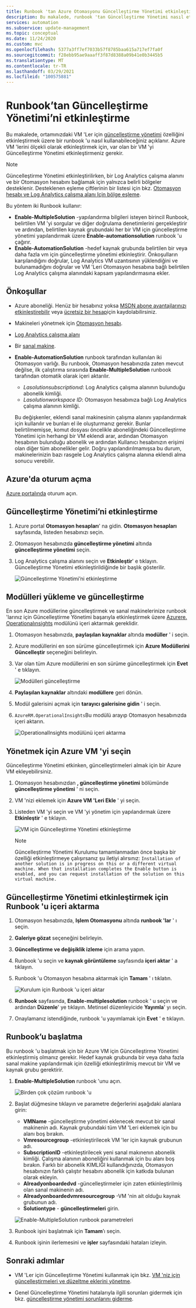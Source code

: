 ```yaml
---
title: Runbook 'tan Azure Otomasyonu Güncelleştirme Yönetimi etkinleştirme
description: Bu makalede, runbook 'tan Güncelleştirme Yönetimi nasıl etkinleştirileceği açıklanır.
services: automation
ms.subservice: update-management
ms.topic: conceptual
ms.date: 11/24/2020
ms.custom: mvc
ms.openlocfilehash: 5377a3ff7ef7033b57f8785baa615a717ef7fa0f
ms.sourcegitcommit: f28ebb95ae9aaaff3f87d8388a09b41e0b3445b5
ms.translationtype: MT
ms.contentlocale: tr-TR
ms.lasthandoff: 03/29/2021
ms.locfileid: "100575881"
---
```

# <a name="enable-update-management-from-a-runbook"></a>Runbook’tan Güncelleştirme Yönetimi’ni etkinleştirme

Bu makalede, ortamınızdaki VM 'Ler için [güncelleştirme yönetimi](overview.md) özelliğini etkinleştirmek üzere bir runbook 'u nasıl kullanabileceğiniz açıklanır. Azure VM 'lerini ölçekli olarak etkinleştirmek için, var olan bir VM 'yi Güncelleştirme Yönetimi etkinleştirmeniz gerekir.

> [!NOTE]
> Güncelleştirme Yönetimi etkinleştirilirken, bir Log Analytics çalışma alanını ve bir Otomasyon hesabını bağlamak için yalnızca belirli bölgeler desteklenir. Desteklenen eşleme çiftlerinin bir listesi için bkz. [Otomasyon hesabı ve Log Analytics çalışma alanı Için bölge eşleme](../how-to/region-mappings.md).

Bu yöntem iki Runbook kullanır:

* **Enable-MultipleSolution** -yapılandırma bilgileri isteyen birincil Runbook, belirtilen VM 'yi sorgular ve diğer doğrulama denetimlerini gerçekleştirir ve ardından, belirtilen kaynak grubundaki her bir VM için güncelleştirme yönetimi yapılandırmak üzere **Enable-automationsolution** runbook 'u çağırır.
* **Enable-AutomationSolution** -hedef kaynak grubunda belirtilen bir veya daha fazla vm için güncelleştirme yönetimi etkinleştirir. Önkoşulların karşılandığını doğrular, Log Analytics VM uzantısının yüklendiğini ve bulunamadığını doğrular ve VM 'Leri Otomasyon hesabına bağlı belirtilen Log Analytics çalışma alanındaki kapsam yapılandırmasına ekler.

## <a name="prerequisites"></a>Önkoşullar

* Azure aboneliği. Henüz bir hesabınız yoksa [MSDN abone avantajlarınızı etkinleştirebilir](https://azure.microsoft.com/pricing/member-offers/msdn-benefits-details/) veya [ücretsiz bir hesap](https://azure.microsoft.com/free/?WT.mc_id=A261C142F)için kaydolabilirsiniz.
* Makineleri yönetmek için [Otomasyon hesabı](../automation-security-overview.md).
* [Log Analytics çalışma alanı](../../azure-monitor/logs/design-logs-deployment.md)
* Bir [sanal makine](../../virtual-machines/windows/quick-create-portal.md).
* **Enable-AutomationSolution** runbook tarafından kullanılan iki Otomasyon varlığı. Bu runbook, Otomasyon hesabınızda zaten mevcut değilse, ilk çalıştırma sırasında **Enable-MultipleSolution** runbook tarafından otomatik olarak içeri aktarılır.
    * *Lasolutionsubscriptionıd*: Log Analytics çalışma alanının bulunduğu abonelik kimliği.
    * *Lasolutionworkspace ID*: Otomasyon hesabınıza bağlı Log Analytics çalışma alanının kimliği.

    Bu değişkenler, eklendi sanal makinesinin çalışma alanını yapılandırmak için kullanılır ve bunları el ile oluşturmanız gerekir. Bunlar belirtilmemişse, komut dosyası öncelikle aboneliğindeki Güncelleştirme Yönetimi için herhangi bir VM eklendi arar, ardından Otomasyon hesabının bulunduğu abonelik ve ardından Kullanıcı hesabınızın erişimi olan diğer tüm abonelikler gelir. Doğru yapılandırılmamışsa bu durum, makinelerinizin bazı rasgele Log Analytics çalışma alanına eklendi alma sonucu verebilir.

## <a name="sign-in-to-azure"></a>Azure'da oturum açma

[Azure portalında](https://portal.azure.com) oturum açın.

## <a name="enable-update-management"></a>Güncelleştirme Yönetimi’ni etkinleştirme

1. Azure portal **Otomasyon hesapları**' na gidin. **Otomasyon hesapları** sayfasında, listeden hesabınızı seçin.

2. Otomasyon hesabınızda **güncelleştirme yönetimi** altında **güncelleştirme yönetimi** seçin.

3. Log Analytics çalışma alanını seçin ve **Etkinleştir**' e tıklayın. Güncelleştirme Yönetimi etkinleştirildiğinde bir başlık gösterilir.

    ![Güncelleştirme Yönetimi’ni etkinleştirme](media/enable-from-runbook/enable-update-management.png)

## <a name="install-and-update-modules"></a>Modülleri yükleme ve güncelleştirme

En son Azure modüllerine güncelleştirmek ve sanal makinelerinize runbook 'larınız için Güncelleştirme Yönetimi başarıyla etkinleştirmek üzere [Azurere. Operationalınsights](/powershell/module/azurerm.operationalinsights) modülünü içeri aktarmak gereklidir.

1. Otomasyon hesabınızda, **paylaşılan kaynaklar** altında **modüller** ' i seçin.

2. Azure modüllerini en son sürüme güncelleştirmek için **Azure Modüllerini Güncelleştir** seçeneğini belirleyin.

3. Var olan tüm Azure modüllerini en son sürüme güncelleştirmek için **Evet** ' e tıklayın.

    ![Modülleri güncelleştirme](media/enable-from-runbook/update-modules.png)

4. **Paylaşılan kaynaklar** altındaki **modüllere** geri dönün.

5. Modül galerisini açmak için **tarayıcı galerisine gidin** ' i seçin.

6. `AzureRM.OperationalInsights`Bu modülü arayıp Otomasyon hesabınızda içeri aktarın.

    ![OperationalInsights modülünü içeri aktarma](media/enable-from-runbook/import-operational-insights-module-azurerm.png)

## <a name="select-azure-vm-to-manage"></a>Yönetmek için Azure VM 'yi seçin

Güncelleştirme Yönetimi etkinken, güncelleştirmeleri almak için bir Azure VM ekleyebilirsiniz.

1. Otomasyon hesabınızdan **, güncelleştirme yönetimi** bölümünde **güncelleştirme yönetimi** ' ni seçin.

2. VM 'nizi eklemek için **Azure VM 'Leri Ekle** ' yi seçin.

3. Listeden VM 'yi seçin ve VM 'yi yönetim için yapılandırmak üzere **Etkinleştir** ' e tıklayın.

   ![VM için Güncelleştirme Yönetimi etkinleştirme](media/enable-from-runbook/enable-update-management-vm.png)

    > [!NOTE]
    > Güncelleştirme Yönetimi Kurulumu tamamlanmadan önce başka bir özelliği etkinleştirmeye çalışırsanız şu iletiyi alırsınız: `Installation of another solution is in progress on this or a different virtual machine. When that installation completes the Enable button is enabled, and you can request installation of the solution on this virtual machine.`

## <a name="import-a-runbook-to-enable-update-management"></a>Güncelleştirme Yönetimi etkinleştirmek için Runbook 'u içeri aktarma

1. Otomasyon hesabınızda, **Işlem Otomasyonu** altında **runbook 'lar** ' ı seçin.

2. **Galeriye gözat** seçeneğini belirleyin.

3. **Güncelleştirme ve değişiklik izleme** için arama yapın.

4. Runbook 'u seçin ve **kaynak görüntüleme** sayfasında **içeri aktar** ' a tıklayın.

5. Runbook 'u Otomasyon hesabına aktarmak için **Tamam** ' ı tıklatın.

   ![Kurulum için Runbook 'u içeri aktar](media/enable-from-runbook/import-from-gallery.png)

6. **Runbook** sayfasında, **Enable-multiplesolution** runbook ' u seçin ve ardından **Düzenle**' ye tıklayın. Metinsel düzenleyicide  **Yayımla**' yı seçin.

7. Onaylamanız istendiğinde, runbook 'u yayımlamak için **Evet** ' e tıklayın.

## <a name="start-the-runbook"></a>Runbook’u başlatma

Bu runbook 'u başlatmak için bir Azure VM için Güncelleştirme Yönetimi etkinleştirmiş olmanız gerekir. Hedef kaynak grubunda bir veya daha fazla sanal makine yapılandırmak için özelliği etkinleştirilmiş mevcut bir VM ve kaynak grubu gerektirir.

1. **Enable-MultipleSolution** runbook 'unu açın.

   ![Birden çok çözüm runbook 'u](media/enable-from-runbook/runbook-overview.png)

2. Başlat düğmesine tıklayın ve parametre değerlerini aşağıdaki alanlara girin:

   * **VMName** -güncelleştirme yönetimi eklenecek mevcut bir sanal makinenin adı. Kaynak grubundaki tüm VM 'Leri eklemek için bu alanı boş bırakın.
   * **Vmresourcegroup** -etkinleştirilecek VM 'ler için kaynak grubunun adı.
   * **SubscriptionID** -etkinleştirilecek yeni sanal makınenın abonelik kimliği. Çalışma alanının aboneliğini kullanmak için bu alanı boş bırakın. Farklı bir abonelik KIMLIĞI kullandığınızda, Otomasyon hesabınızın farklı çalıştır hesabını abonelik için katkıda bulunan olarak ekleyin.
   * **Alreadyonboardedvd** -güncelleştirmeler için zaten etkinleştirilmiş olan sanal makinenin adı.
   * **Alreadyonboardedvmresourcegroup** -VM 'nin ait olduğu kaynak grubunun adı.
   * **Solutiontype** - **güncelleştirmeleri** girin.

   ![Enable-MultipleSolution runbook parametreleri](media/enable-from-runbook/runbook-parameters.png)

3. Runbook işini başlatmak için **Tamam**’ı seçin.

4. Runbook işinin ilerlemesini ve **işler** sayfasındaki hataları izleyin.

## <a name="next-steps"></a>Sonraki adımlar

* VM 'Ler için Güncelleştirme Yönetimi kullanmak için bkz. [VM 'niz için güncelleştirmeleri ve düzeltme eklerini yönetme](manage-updates-for-vm.md).

* Genel Güncelleştirme Yönetimi hatalarıyla ilgili sorunları gidermek için bkz. [güncelleştirme yönetimi sorunlarını giderme](../troubleshoot/update-management.md).
